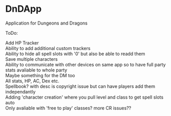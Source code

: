 # DnDApp
Application for Dungeons and Dragons

ToDo:

Add HP Tracker    
Ability to add additional custom trackers    
Ability to hide all spell slots with '0' but also be able to readd them     
Save multiple characters       
Ability to communicate with other devices on same app so to have full party stats avaliable to whole party      
  Maybe something for the DM too         
  All stats, HP, AC, Dex etc.      
Spellbook? with desc is copyright issue but can have players add them independantly        
Adding 'character creation' where you pull level and class to get spell slots auto         
  Only avaliable with 'free to play' classes? more CR issues??        

